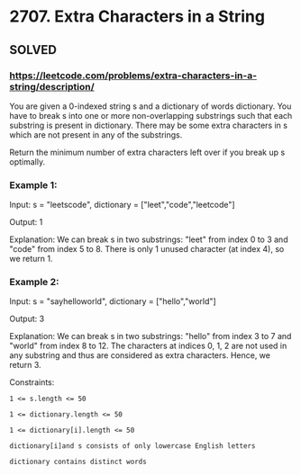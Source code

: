 # 2707. Extra Characters in a String

## SOLVED
### https://leetcode.com/problems/extra-characters-in-a-string/description/
You are given a 0-indexed string s and a dictionary of words dictionary. You have to break s into one or more non-overlapping substrings such that each substring is present in dictionary. There may be some extra characters in s which are not present in any of the substrings.



Return the minimum number of extra characters left over if you break up s optimally.





### Example 1:





Input: s = &quot;leetscode&quot;, dictionary = [&quot;leet&quot;,&quot;code&quot;,&quot;leetcode&quot;]


Output: 1



Explanation: We can break s in two substrings: &quot;leet&quot; from index 0 to 3 and &quot;code&quot; from index 5 to 8. There is only 1 unused character (at index 4), so we return 1.







### Example 2:





Input: s = &quot;sayhelloworld&quot;, dictionary = [&quot;hello&quot;,&quot;world&quot;]


Output: 3



Explanation: We can break s in two substrings: &quot;hello&quot; from index 3 to 7 and &quot;world&quot; from index 8 to 12. The characters at indices 0, 1, 2 are not used in any substring and thus are considered as extra characters. Hence, we return 3.







Constraints:





	1 <= s.length <= 50

	1 <= dictionary.length <= 50

	1 <= dictionary[i].length <= 50

	dictionary[i]and s consists of only lowercase English letters

	dictionary contains distinct words



